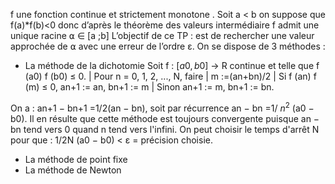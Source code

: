 f une fonction continue et strictement monotone . Soit a < b on suppose que f(a)*f(b)<0 donc d’après le théorème des valeurs intermédiaire f admit une unique racine ⍺ ∈ [a ;b]
L’objectif de ce TP : est de rechercher une valeur approchée de ⍺ avec une erreur de l’ordre ε. On se dispose de 3 méthodes :

* La méthode de la dichotomie 
 Soit f : $[a0, b0]$ → R continue et telle que f (a0) f (b0) ≤ 0.
      | Pour n = 0, 1, 2, ..., N, faire
      | m :=(an+bn)/2
      | Si f (an) f (m) ≤ 0, an+1 := an, bn+1 := m
      | Sinon an+1 := m, bn+1 := bn.

On a : an+1 − bn+1 =1/2(an − bn), soit par récurrence an − bn =1/ $n^2$ (a0 − b0). Il en résulte que cette méthode est toujours convergente puisque an − bn tend vers 0 quand n tend vers l'infini. On peut choisir le temps d'arrêt N pour que :
1/2N (a0 − b0) < ε = précision choisie.
* La méthode de point fixe
* La méthode de Newton
